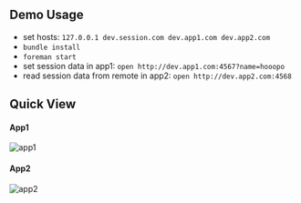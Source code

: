 ## Demo Usage

* set hosts: `127.0.0.1 dev.session.com dev.app1.com dev.app2.com`
* `bundle install`
* `foreman start`
* set session data in app1: `open http://dev.app1.com:4567?name=hooopo`
* read session data from remote in app2: `open http://dev.app2.com:4568`

## Quick View

#### App1
![app1](http://i.imgur.com/4i5gLyU.jpg)

#### App2
![app2](http://i.imgur.com/D8w52Kp.jpg)
